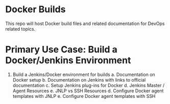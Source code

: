 # Docker Builds
This repo will host Docker build files and related documentation for DevOps related topics.  

# Primary Use Case: Build a Docker/Jenkins Environment
1. Build a Jenkins/Docker environment for builds
a. Documentation on Docker setup
b. Documentation on Jenkins with links to official documentation 
c. Setup Jenkins plug-ins for Docker
d. Jenkins Master / Agent Resources
e. JNLP vs SSH Resources
d. Configure Docker agent templates with JNLP
e. Configure Docker agent templates with SSH

